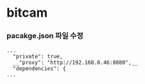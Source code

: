 # bitcam
### pacakge.json 파일 수정
```
...
  "private": true,
  __"proxy": "http://192.168.0.46:8080",__
  "dependencies": {
...
```
